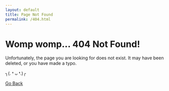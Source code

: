 ```yaml
---
layout: default
title: Page Not Found
permalink: /404.html
---
```

# Womp womp... 404 Not Found!

Unfortunately, the page you are looking for does not exist. It may have been deleted, or you have made a typo.

╮(. ❛ ᴗ ❛.)╭

[Go Back](https://bytes-feuhs.github.io/)
